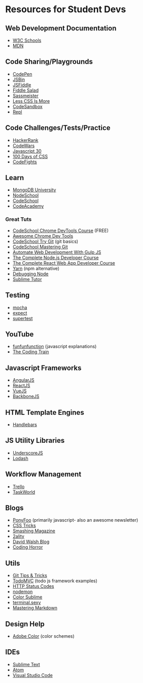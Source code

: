 # Resources for Student Devs

## Web Development Documentation
* [W3C Schools](https://www.w3schools.com)
* [MDN](https://developer.mozilla.org/en-US/docs/Web)

## Code Sharing/Playgrounds
* [CodePen](https://codepen.io)
* [JSBin](http://jsbin.com)
* [JSFiddle](http://jsfiddle.net)
* [Fiddle Salad](http://fiddlesalad.com)
* [Sassmeister](http://www.sassmeister.com)
* [Less CSS Is More](http://lesscssismore.com)
* [CodeSandbox](https://codesandbox.io)
* [Repl](https://repl.it/)

## Code Challenges/Tests/Practice
* [HackerRank](https://www.hackerrank.com)
* [CodeWars](https://www.codewars.com)
* [Javascript 30](https://javascript30.com)
* [100 Days of CSS](http://100dayscss.com)
* [CodeFights](https://codefights.com/)

## Learn
* [MongoDB University](https://university.mongodb.com)
* [NodeSchool](https://nodeschool.io)
* [CodeSchool](http://www.codeschool.com)
* [CodeAcademy](http://www.codeacademy.com)

### Great Tuts
* [CodeSchool Chrome DevTools Course](https://www.codeschool.com/courses/discover-devtools) (FREE)
* [Awesome Chrome Dev Tools](https://github.com/ChromeDevTools/awesome-chrome-devtools)
* [CodeSchool Try Git](https://www.codeschool.com/courses/try-git) (git basics)
* [CodeSchool Mastering Git](https://www.codeschool.com/courses/mastering-github)
* [Automate Web Development With Gulp JS](https://www.udemy.com/learn-gulp)
* [The Complete Node.js Developer Course](https://www.udemy.com/the-complete-nodejs-developer-course-2/)
* [The Complete React Web App Developer Course](https://www.udemy.com/the-complete-react-web-app-developer-course)
* [Yarn](http://www.mead.io/yarn) (npm alternative)
* [Debugging Node](http://www.mead.io/node-debugging)
* [Sublime Tutor](https://sublimetutor.com)

## Testing
* [mocha](https://mochajs.org/)
* [expect](https://github.com/mjackson/expect)
* [supertest](https://github.com/visionmedia/supertest)

## YouTube
* [funfunfunction](https://www.youtube.com/channel/UCO1cgjhGzsSYb1rsB4bFe4Q) (javascript explanations)
* [The Coding Train](https://www.youtube.com/user/shiffman)

## Javascript Frameworks
* [AngularJS](https://angularjs.org)
* [ReactJS](https://facebook.github.io/react)
* [VueJS](https://vuejs.org)
* [BackboneJS](http://backbonejs.org)

## HTML Template Engines
* [Handlebars](http://handlebarsjs.com)

## JS Utility Libraries
* [UnderscoreJS](http://underscorejs.org)
* [Lodash](https://lodash.com/)

## Workflow Management
* [Trello](https://trello.com/)
* [TaskWorld](https://taskworld.com)

## Blogs
* [PonyFoo](https://ponyfoo.com) (primarily javascript- also an awesome newsletter)
* [CSS Tricks](http://css-tricks.com)
* [Smashing Magazine](https://www.smashingmagazine.com)
* [2ality](http://www.2ality.com)
* [David Walsh Blog](https://davidwalsh.name)
* [Coding Horror](http://www.codinghorror.com)

## Utils
* [Git Tips & Tricks](https://wikileaks.org/ciav7p1/cms/page_1179773.html)
* [TodoMVC](http://todomvc.com/) (todo js framework examples)
* [HTTP Status Codes](https://httpstatuses.com/)
* [nodemon](https://nodemon.io/)
* [Color Sublime](http://colorsublime.com/)
* [terminal.sexy](https://terminal.sexy/)
* [Mastering Markdown](https://guides.github.com/features/mastering-markdown/)

## Design Help
* [Adobe Color](https://color.adobe.com/explore/?filter=newest) (color schemes)

## IDEs
* [Sublime Text](https://www.sublimetext.com)
* [Atom](https://atom.io)
* [Visual Studio Code](https://code.visualstudio.com)
